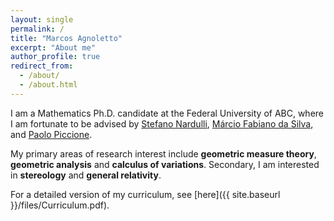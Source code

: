 ```yaml
---
layout: single
permalink: /
title: "Marcos Agnoletto"
excerpt: "About me"
author_profile: true
redirect_from: 
  - /about/
  - /about.html
---
```


I am a Mathematics Ph.D. candidate at the Federal University of ABC, where I am fortunate to be advised by [Stefano Nardulli](http://professor.ufabc.edu.br/~stefano.nardulli/index.html), [Márcio Fabiano da Silva](http://lattes.cnpq.br/7618767393745018), and [Paolo Piccione](https://www.ime.usp.br/~piccione/).

My primary areas of research interest include **geometric measure theory**, **geometric analysis** and **calculus of variations**. Secondary, I am interested in **stereology** and **general relativity**.

For a detailed version of my curriculum, see [here]({{ site.baseurl }}/files/Curriculum.pdf).

